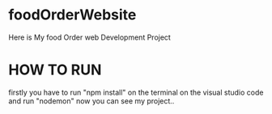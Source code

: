 # foodOrderWebsite
Here is My food Order web Development Project 
# HOW TO RUN
firstly you have to run "npm install" on the terminal on the visual studio code
and run "nodemon"
now you can see my project..
